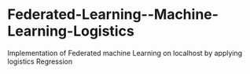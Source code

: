 # Federated-Learning--Machine-Learning-Logistics
Implementation of Federated machine Learning on localhost by applying logistics Regression
